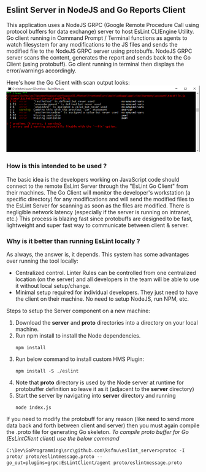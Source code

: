 ## Eslint Server in NodeJS and Go Reports Client
This application uses a NodeJS GRPC (Google Remote Procedure Call using protocol buffers for data exchange) server to host EsLint CLIEngine Utility. Go client running in Command Prompt / Terminal functions as agents to watch filesystem for any modifications to the JS files and sends the modified file to the NodeJS GRPC server using protobuffs. NodeJS GRPC server scans the content, generates the report and sends back to the Go Client (using protobuff). Go client running in terminal then displays the error/warnings accordingly.

Here's how the Go Client with scan output looks:
![Output in Go Terminal](go_client_output.png)

### How is this intended to be used ?
The basic idea is the developers working on JavaScript code should connect to the remote EsLint Server through the "EsLint Go Client" from their machines. The Go Client will monitor the developer's workstation (a specific directory) for any modifications and will send the modified files to the EsLint Server for scanning as soon as the files are modified. There is negligible network latency (especially if the server is running on intranet, etc.) This process is blazing fast since protobuffs are designed to be fast, lightweight and super fast way to communicate between client & server.

### Why is it better than running EsLint locally ?
As always, the answer is, it depends. This system has some advantages over running the tool locally:
- Centralized control. Linter Rules can be controlled from one centralized location (on the server) and all developers in the team will be able to use it without local setup/change.
- Minimal setup required for individual developers. They just need to have the client on their machine. No need to setup NodeJS, run NPM, etc.


Steps to setup the Server component on a new machine:
1. Download the **server** and **proto** directories into a directory on your local machine.
2. Run npm install to install the Node dependencies.
    ```
    npm install
    ```
4. Run below command to install custom HMS Plugin:
    ```
    npm install -S ./eslint
    ```
5. Note that **proto** directory is used by the Node server at runtime for protobuffer definition so leave it as it (adjacent to the **server** directory)
5. Start the server by navigating into **server** directory and running
    ```
    node index.js
    ```

If you need to modify the protobuff for any reason (like need to send more data back and forth between client and server) then you must again compile the .proto file for generating Go skeleton.
*To compile proto buffer for Go (EsLintClient client) use the below command*
   ```shell
   C:\Dev\GoProgramming\src\github.com\ksfnu\eslint_server>protoc -I proto/ proto/eslintmessage.proto --go_out=plugins=grpc:EsLintClient/agent proto/eslintmessage.proto
   ```